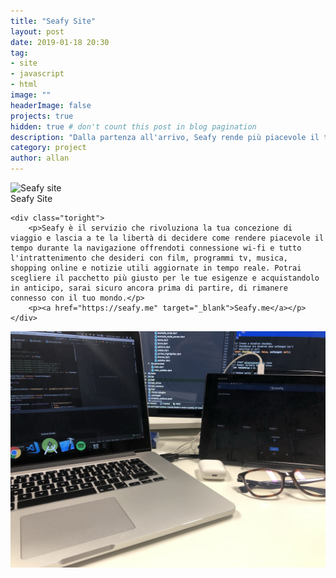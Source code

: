 ```yaml
---
title: "Seafy Site"
layout: post
date: 2019-01-18 20:30
tag: 
- site
- javascript
- html
image: ""
headerImage: false
projects: true
hidden: true # don't count this post in blog pagination
description: "Dalla partenza all'arrivo, Seafy rende più piacevole il tuo tempo a bordo offrendoti: connessione, intrattenimento, informazione, shopping e tanto altro."
category: project
author: allan
---
```

<div class="side-by-side">
    <div class="toleft">
        <img class="image" src="https://seafy.me/public/assets/img/logo/logo.svg" alt="Seafy site">
        <figcaption class="caption">Seafy Site</figcaption>
    </div>

    <div class="toright">
        <p>Seafy è il servizio che rivoluziona la tua concezione di viaggio e lascia a te la libertà di decidere come rendere piacevole il tempo durante la navigazione offrendoti connessione wi-fi e tutto l'intrattenimento che desideri con film, programmi tv, musica, shopping online e notizie utili aggiornate in tempo reale. Potrai scegliere il pacchetto più giusto per le tue esigenze e acquistandolo in anticipo, sarai sicuro ancora prima di partire, di rimanere connesso con il tuo mondo.</p>
        <p><a href="https://seafy.me" target="_blank">Seafy.me</a></p>
    </div>
</div>

<div>
<img class="img-responsive image" src="/assets/images/seafy.jpg" alt="seafy working mac">
</div>